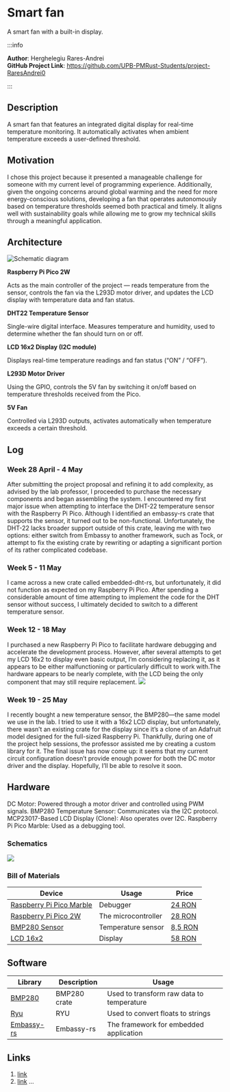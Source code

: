 # Smart fan
A smart fan with a built-in display.

:::info

**Author**: Herghelegiu Rares-Andrei \
**GitHub Project Link**: https://github.com/UPB-PMRust-Students/project-RaresAndrei0

:::

## Description

A smart fan that features an integrated digital display for real-time temperature monitoring.
It automatically activates when ambient temperature exceeds a user-defined threshold.

## Motivation

I chose this project because it presented a manageable challenge for someone with my current level of programming experience. Additionally, given the ongoing concerns around global warming and the need for more energy-conscious solutions, developing a fan that operates autonomously based on temperature thresholds seemed both practical and timely. It aligns well with sustainability goals while allowing me to grow my technical skills through a meaningful application.

## Architecture
![Schematic diagram](schematics.webp)

**Raspberry Pi Pico 2W**

Acts as the main controller of the project — reads temperature from the sensor, controls the fan via the L293D motor driver, and updates the LCD display with temperature data and fan status.

**DHT22 Temperature Sensor**

Single-wire digital interface. Measures temperature and humidity, used to determine whether the fan should turn on or off.

**LCD 16x2 Display (I2C module)**

Displays real-time temperature readings and fan status (“ON” / “OFF”).

**L293D Motor Driver**

Using the GPIO, controls the 5V fan by switching it on/off based on temperature thresholds received from the Pico.

**5V Fan**

Controlled via L293D outputs, activates automatically when temperature exceeds a certain threshold.

## Log

### Week 28 April - 4 May
After submitting the project proposal and refining it to add complexity, as advised by the lab professor, I proceeded to purchase the necessary components and began assembling the system. I encountered my first major issue when attempting to interface the DHT-22 temperature sensor with the Raspberry Pi Pico. Although I identified an embassy-rs crate that supports the sensor, it turned out to be non-functional. Unfortunately, the DHT-22 lacks broader support outside of this crate, leaving me with two options: either switch from Embassy to another framework, such as Tock, or attempt to fix the existing crate by rewriting or adapting a significant portion of its rather complicated codebase.

### Week 5 - 11 May
I came across a new crate called embedded-dht-rs, but unfortunately, it did not function as expected on my Raspberry Pi Pico. After spending a considerable amount of time attempting to implement the code for the DHT sensor without success, I ultimately decided to switch to a different temperature sensor.

### Week 12 - 18 May
I purchased a new Raspberry Pi Pico to facilitate hardware debugging and accelerate the development process. However, after several attempts to get my LCD 16x2 to display even basic output, I’m considering replacing it, as it appears to be either malfunctioning or particularly difficult to work with.The hardware appears to be nearly complete, with the LCD being the only component that may still require replacement.
![](IMG.webp)

### Week 19 - 25 May
I recently bought a new temperature sensor, the BMP280—the same model we use in the lab. I tried to use it with a 16x2 LCD display, but unfortunately, there wasn’t an existing crate for the display since it’s a clone of an Adafruit model designed for the full-sized Raspberry Pi. Thankfully, during one of the project help sessions, the professor assisted me by creating a custom library for it. The final issue has now come up: it seems that my current circuit configuration doesn’t provide enough power for both the DC motor driver and the display. Hopefully, I’ll be able to resolve it soon.
## Hardware

DC Motor: Powered through a motor driver and controlled using PWM signals.
BMP280 Temperature Sensor: Communicates via the I2C protocol.
MCP23017-Based LCD Display (Clone): Also operates over I2C.
Raspberry Pi Pico Marble: Used as a debugging tool.

### Schematics

![](schem.svg)

### Bill of Materials

<!-- Fill out this table with all the hardware components that you might need.

The format is
```
| [Device](link://to/device) | This is used ... | [price](link://to/store) |

```

-->

| Device | Usage | Price |
|--------|--------|-------|
| [Raspberry Pi Pico Marble](https://mm.digikey.com/Volume0/opasdata/d220001/medias/docus/5562/Marble%20Pico.pdf) | Debugger | [24 RON](https://ardushop.ro/ro/groundstudio/1590-groundstudio-marble-pico-6427854000682.html) |
| [Raspberry Pi Pico 2W](https://datasheets.raspberrypi.com/pico/pico-2-datasheet.pdf) | The microcontroller | [28 RON](https://www.optimusdigital.ro/en/raspberry-pi-boards/13266-raspberry-pi-pico-2.html) |
| [BMP280 Sensor](https://cdn-shop.adafruit.com/datasheets/BST-BMP280-DS001-11.pdf) | Temperature sensor | [8,5 RON](https://www.optimusdigital.ro/en/pressure-sensors/1777-bmp280-barometric-pressure-sensor-module.html)
| [LCD 16x2](https://werner.rothschopf.net/microcontroller/202105_arduino_liquid_crystal_mcp23017_en.htm) | Display | [58 RON](https://www.optimusdigital.ro/en/lcds/1158-lcd-hat-1602-pentru-raspberry-pi.html?search_query=lcd+&results=257)



## Software

| Library | Description | Usage |
|---------|-------------|-------|
| [BMP280](https://github.com/pietgeursen/bmp280-rs) | BMP280 crate | Used to transform raw data to temperature |
| [Ryu](https://github.com/dtolnay/ryu) | RYU | Used to convert floats to strings |
| [Embassy-rs](https://github.com/embassy-rs/embassy) | Embassy-rs | The framework for embedded application |


## Links

<!-- Add a few links that inspired you and that you think you will use for your project -->

1. [link](https://example.com)
2. [link](https://example3.com)
...
